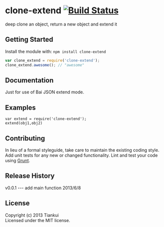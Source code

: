 # clone-extend [![Build Status](https://secure.travis-ci.org/Tiankui/clone-extend.png?branch=master)](http://travis-ci.org/Tiankui/clone-extend)

deep clone an object, return a new object and extend it

## Getting Started
Install the module with: `npm install clone-extend`

```javascript
var clone_extend = require('clone-extend');
clone_extend.awesome(); // "awesome"
```

## Documentation
Just for use of Bai JSON extend mode.

## Examples
    var extend = require('clone-extend');
    extend(obj1,obj2)

## Contributing
In lieu of a formal styleguide, take care to maintain the existing coding style. Add unit tests for any new or changed functionality. Lint and test your code using [Grunt](http://gruntjs.com/).

## Release History
v0.0.1 --- add main function 2013/6/8
## License
Copyright (c) 2013 Tiankui  
Licensed under the MIT license.
